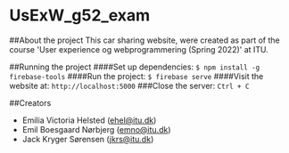 # UsExW_g52_exam

##About the project
This car sharing website, were created as part of the course
'User experience og webprogrammering (Spring 2022)' at ITU.

##Running the project
####Set up dependencies:
``$ npm install -g firebase-tools``
####Run the project:
``$ firebase serve``
####Visit the website at:
``http://localhost:5000``
###Close the server:
``Ctrl + C``

##Creators
- Emilia Victoria Helsted (ehel@itu.dk)
- Emil Boesgaard Nørbjerg (emno@itu.dk)
- Jack Kryger Sørensen (jkrs@itu.dk)

